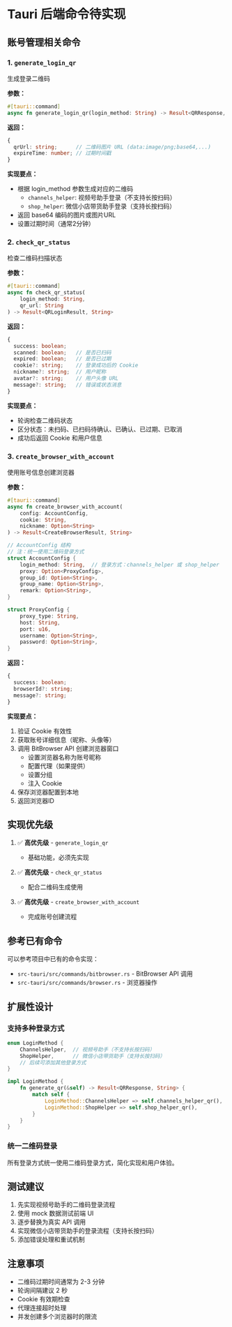 # Tauri 后端命令待实现

## 账号管理相关命令

### 1. `generate_login_qr`
生成登录二维码

**参数：**
```rust
#[tauri::command]
async fn generate_login_qr(login_method: String) -> Result<QRResponse, String>
```

**返回：**
```typescript
{
  qrUrl: string;      // 二维码图片 URL (data:image/png;base64,...)
  expireTime: number; // 过期时间戳
}
```

**实现要点：**
- 根据 login_method 参数生成对应的二维码
  - `channels_helper`: 视频号助手登录（不支持长按扫码）
  - `shop_helper`: 微信小店带货助手登录（支持长按扫码）
- 返回 base64 编码的图片或图片URL
- 设置过期时间（通常2分钟）


### 2. `check_qr_status`
检查二维码扫描状态

**参数：**
```rust
#[tauri::command]
async fn check_qr_status(
    login_method: String,
    qr_url: String
) -> Result<QRLoginResult, String>
```

**返回：**
```typescript
{
  success: boolean;
  scanned: boolean;   // 是否已扫码
  expired: boolean;   // 是否已过期
  cookie?: string;    // 登录成功后的 Cookie
  nickname?: string;  // 用户昵称
  avatar?: string;    // 用户头像 URL
  message?: string;   // 错误或状态消息
}
```

**实现要点：**
- 轮询检查二维码状态
- 区分状态：未扫码、已扫码待确认、已确认、已过期、已取消
- 成功后返回 Cookie 和用户信息


### 3. `create_browser_with_account`
使用账号信息创建浏览器

**参数：**
```rust
#[tauri::command]
async fn create_browser_with_account(
    config: AccountConfig,
    cookie: String,
    nickname: Option<String>
) -> Result<CreateBrowserResult, String>

// AccountConfig 结构
// 注：统一使用二维码登录方式
struct AccountConfig {
    login_method: String,  // 登录方式：channels_helper 或 shop_helper
    proxy: Option<ProxyConfig>,
    group_id: Option<String>,
    group_name: Option<String>,
    remark: Option<String>,
}

struct ProxyConfig {
    proxy_type: String,
    host: String,
    port: u16,
    username: Option<String>,
    password: Option<String>,
}
```

**返回：**
```typescript
{
  success: boolean;
  browserId?: string;
  message?: string;
}
```

**实现要点：**
1. 验证 Cookie 有效性
2. 获取账号详细信息（昵称、头像等）
3. 调用 BitBrowser API 创建浏览器窗口
   - 设置浏览器名称为账号昵称
   - 配置代理（如果提供）
   - 设置分组
   - 注入 Cookie
4. 保存浏览器配置到本地
5. 返回浏览器ID


## 实现优先级

1. ✅ **高优先级** - `generate_login_qr`
   - 基础功能，必须先实现

2. ✅ **高优先级** - `check_qr_status`
   - 配合二维码生成使用

3. ✅ **高优先级** - `create_browser_with_account`
   - 完成账号创建流程

## 参考已有命令

可以参考项目中已有的命令实现：
- `src-tauri/src/commands/bitbrowser.rs` - BitBrowser API 调用
- `src-tauri/src/commands/browser.rs` - 浏览器操作

## 扩展性设计

### 支持多种登录方式

```rust
enum LoginMethod {
    ChannelsHelper,  // 视频号助手（不支持长按扫码）
    ShopHelper,      // 微信小店带货助手（支持长按扫码）
    // 后续可添加其他登录方式
}

impl LoginMethod {
    fn generate_qr(&self) -> Result<QRResponse, String> {
        match self {
            LoginMethod::ChannelsHelper => self.channels_helper_qr(),
            LoginMethod::ShopHelper => self.shop_helper_qr(),
        }
    }
}
```

### 统一二维码登录

所有登录方式统一使用二维码登录方式，简化实现和用户体验。

## 测试建议

1. 先实现视频号助手的二维码登录流程
2. 使用 mock 数据测试前端 UI
3. 逐步替换为真实 API 调用
4. 实现微信小店带货助手的登录流程（支持长按扫码）
5. 添加错误处理和重试机制

## 注意事项

- 二维码过期时间通常为 2-3 分钟
- 轮询间隔建议 2 秒
- Cookie 有效期检查
- 代理连接超时处理
- 并发创建多个浏览器时的限流

